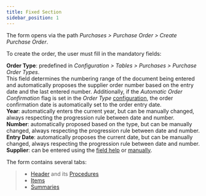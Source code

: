 ```yaml
---
title: Fixed Section
sidebar_position: 1
---
```


The form opens via the path *Purchases > Purchase Order > Create Purchase Order*.  

To create the order, the user must fill in the mandatory fields:

**Order Type**: predefined in *Configuration > Tables > Purchases > Purchase Order Types*.  
This field determines the numbering range of the document being entered and automatically proposes the supplier order number based on the entry date and the last entered number. Additionally, if the *Automatic Order Confirmation* flag is set in the *Order Type* [configuration](/docs/configurations/tables/purchase/purchase-orders-type), the order confirmation date is automatically set to the order entry date.  
**Year**: automatically enters the current year, but can be manually changed, always respecting the progression rule between date and number.  
**Number**: automatically proposed based on the type, but can be manually changed, always respecting the progression rule between date and number.  
**Entry Date**: automatically proposes the current date, but can be manually changed, always respecting the progression rule between date and number.  
**Supplier**: can be entered using the [field help](/docs/guide/operations-with-data/manual-entry-or-help-and-data-selection#using-field-help) or [manually](/docs/guide/operations-with-data/manual-entry-or-help-and-data-selection#manual-entry).

The form contains several tabs:

> - [Header](/docs/purchase/purchase-orders/insert-purchase-orders/header) and its [Procedures](/docs/purchase/purchase-orders/insert-purchase-orders/header-procedures)
> - [Items](/docs/purchase/purchase-orders/insert-purchase-orders/items)
> - [Summaries](/docs/purchase/purchase-orders/insert-purchase-orders/summaries)
